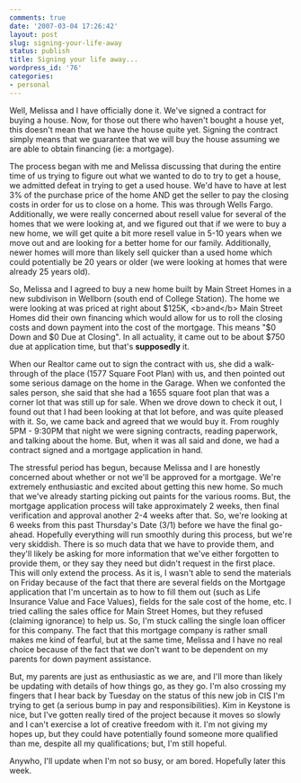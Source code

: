 ```yaml
---
comments: true
date: '2007-03-04 17:26:42'
layout: post
slug: signing-your-life-away
status: publish
title: Signing your life away...
wordpress_id: '76'
categories:
- personal
---
```


Well, Melissa and I have officially done it. We've signed a contract for buying a house. Now, for those out there who haven't bought a house yet, this doesn't mean that we have the house quite yet. Signing the contract simply means that we guarantee that we will buy the house assuming we are able to obtain financing (ie: a mortgage). 

The process began with me and Melissa discussing that during the entire time of us trying to figure out what we wanted to do to try to get a house, we admitted defeat in trying to get a used house. We'd have to have at lest 3% of the purchase price of the home AND get the seller to pay the closing costs in order for us to close on a home. This was through Wells Fargo. Additionally, we were really concerned about resell value for several of the homes that we were looking at, and we figured out that if we were to buy a new home, we will get quite a bit more resell value in 5-10 years when we move out and are looking for a better home for our family. Additionally, newer homes will more than likely sell quicker than a used home which could potentially be 20 years or older (we were looking at homes that were already 25 years old). 

So, Melissa and I agreed to buy a new home built by Main Street Homes in a new subdivison in Wellborn (south end of College Station). The home we were looking at was priced at right about $125K, <b>and</b> Main Street Homes did their own financing which would allow for us to roll the closing costs and down payment into the cost of the mortgage. This means "$0 Down and $0 Due at Closing". In all actuality, it came out to be about $750 due at application time, but that's <b>supposedly</b> it. 

When our Realtor came out to sign the contract with us, she did a walk-through of the place (1577 Square Foot Plan) with us, and then pointed out some serious damage on the home in the Garage. When we confonted the sales person, she said that she had a 1655 square foot plan that was a corner lot that was still up for sale. When we drove down to check it out, I found out that I had been looking at that lot before, and was quite pleased with it. So, we came back and agreed that we would buy it. From roughly 5PM - 9:30PM that night we were signing contracts, reading paperwork, and talking about the home. But, when it was all said and done, we had a contract signed and a mortgage application in hand. 

The stressful period has begun, because Melissa and I are honestly concerned about whether or not we'll be approved for a mortgage. We're extremely enthusiastic and excited about getting this new home. So much that we've already starting picking out paints for the various rooms. But, the mortgage application process will take approximately 2 weeks, then final verification and approval another 2-4 weeks after that. So, we're looking at 6 weeks from this past Thursday's Date (3/1) before we have the final go-ahead. Hopefully everything will run smoothly during this process, but we're very skiddish. There is so much data that we have to provide them, and they'll likely be asking for more information that we've either forgotten to provide them, or they say they need but didn't request in the first place. This will only extend the process. As it is, I wasn't able to send the materials on Friday because of the fact that there are several fields on the Mortgage application that I'm uncertain as to how to fill them out (such as Life Insurance Value and Face Values), fields for the sale cost of the home, etc. I tried calling the sales office for Main Street Homes, but they refused (claiming ignorance) to help us. So, I'm stuck calling the single loan officer for this company. The fact that this mortgage company is rather small makes me kind of fearful, but at the same time, Melissa and I have no real choice because of the fact that we don't want to be dependent on my parents for down payment assistance.

But, my parents are just as enthusiastic as we are, and I'll more than likely be updating with details of how things go,  as they go. I'm also crossing my fingers that I hear back by Tuesday on the status of this new job in CIS I'm trying to get (a serious bump in pay and responsibilities). Kim in Keystone is nice, but I've gotten really tired of the project because it moves so slowly and I can't exercise a lot of creative freedom with it. I'm not giving my hopes up, but they could have potentially found someone more qualified than me, despite all my qualifications; but, I'm still hopeful. 

Anywho, I'll update when I'm not so busy, or am bored. Hopefully later this week. 
